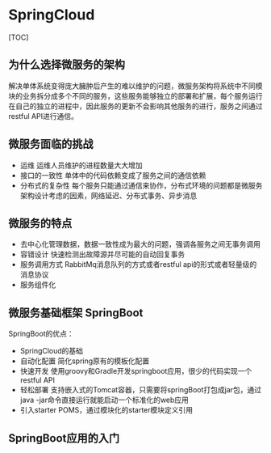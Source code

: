 # SpringCloud

[TOC]


## 为什么选择微服务的架构

解决单体系统变得庞大臃肿后产生的难以维护的问题，微服务架构将系统中不同模块的业务拆分成多个不同的服务，这些服务能够独立的部署和扩展，每个服务运行在自己的独立的进程中，因此服务的更新不会影响其他服务的进行，服务之间通过restful API进行通信。

## 微服务面临的挑战

- 运维 运维人员维护的进程数量大大增加
- 接口的一致性 单体中的代码依赖变成了服务之间的通信依赖
- 分布式的复杂性 每个服务只能通过通信来协作，分布式环境的问题都是微服务架构设计考虑的因素，网络延迟、分布式事务、异步消息

## 微服务的特点

- 去中心化管理数据，数据一致性成为最大的问题，强调各服务之间无事务调用
- 容错设计 快速检测出故障源并尽可能的自动回复事务
- 服务调用方式 RabbitMq消息队列的方式或者restful api的形式或者轻量级的消息协议
- 服务组件化 


## 微服务基础框架  SpringBoot

SpringBoot的优点：
- SpringCloud的基础 
-  自动化配置  简化spring原有的模板化配置
-  快速开发 使用groovy和Gradle开发springboot应用，很少的代码实现一个restful API
-  轻松部署 支持嵌入式的Tomcat容器，只需要将springBoot打包成jar包，通过java -jar命令直接运行就能启动一个标准化的web应用
-  引入starter POMS，通过模块化的starter模块定义引用

## SpringBoot应用的入门